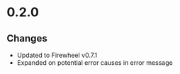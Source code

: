 # 0.2.0

## Changes

- Updated to Firewheel v0.7.1
- Expanded on potential error causes in error message
